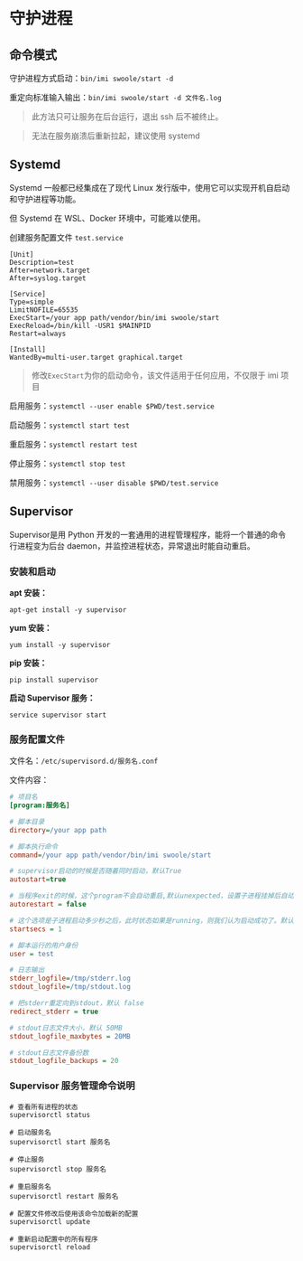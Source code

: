 # 守护进程

## 命令模式

守护进程方式启动：`bin/imi swoole/start -d`

重定向标准输入输出：`bin/imi swoole/start -d 文件名.log`

> 此方法只可让服务在后台运行，退出 ssh 后不被终止。

> 无法在服务崩溃后重新拉起，建议使用 systemd

## Systemd

Systemd 一般都已经集成在了现代 Linux 发行版中，使用它可以实现开机自启动和守护进程等功能。

但 Systemd 在 WSL、Docker 环境中，可能难以使用。

创建服务配置文件 `test.service`

```
[Unit]
Description=test
After=network.target
After=syslog.target

[Service]
Type=simple
LimitNOFILE=65535
ExecStart=/your app path/vendor/bin/imi swoole/start
ExecReload=/bin/kill -USR1 $MAINPID
Restart=always

[Install]
WantedBy=multi-user.target graphical.target
```

> 修改`ExecStart`为你的启动命令，该文件适用于任何应用，不仅限于 imi 项目

启用服务：`systemctl --user enable $PWD/test.service`

启动服务：`systemctl start test`

重启服务：`systemctl restart test`

停止服务：`systemctl stop test`

禁用服务：`systemctl --user disable $PWD/test.service`

## Supervisor

Supervisor是用 Python 开发的一套通用的进程管理程序，能将一个普通的命令行进程变为后台 daemon，并监控进程状态，异常退出时能自动重启。

### 安装和启动

**apt 安装：**

`apt-get install -y supervisor`

**yum 安装：**

`yum install -y supervisor`

**pip 安装：**

`pip install supervisor`

**启动 Supervisor 服务：**

`service supervisor start`

### 服务配置文件

文件名：`/etc/supervisord.d/服务名.conf`

文件内容：

```ini
# 项目名
[program:服务名]

# 脚本目录
directory=/your app path

# 脚本执行命令
command=/your app path/vendor/bin/imi swoole/start

# supervisor启动的时候是否随着同时启动，默认True
autostart=true

# 当程序exit的时候，这个program不会自动重启,默认unexpected，设置子进程挂掉后自动重启的情况，有三个选项，false,unexpected和true。如果为false的时候，无论什么情况下，都不会被重新启动，如果为unexpected，只有当进程的退出码不在下面的exitcodes里面定义的
autorestart = false

# 这个选项是子进程启动多少秒之后，此时状态如果是running，则我们认为启动成功了。默认值为1
startsecs = 1

# 脚本运行的用户身份 
user = test

# 日志输出 
stderr_logfile=/tmp/stderr.log
stdout_logfile=/tmp/stdout.log

# 把stderr重定向到stdout，默认 false
redirect_stderr = true

# stdout日志文件大小，默认 50MB
stdout_logfile_maxbytes = 20MB

# stdout日志文件备份数
stdout_logfile_backups = 20
```

### Supervisor 服务管理命令说明

```shell
# 查看所有进程的状态
supervisorctl status

# 启动服务名
supervisorctl start 服务名

# 停止服务
supervisorctl stop 服务名

# 重启服务名
supervisorctl restart 服务名

# 配置文件修改后使用该命令加载新的配置
supervisorctl update

# 重新启动配置中的所有程序
supervisorctl reload
```
